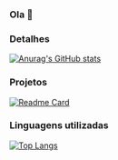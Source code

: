 ### Ola 👋

### Detalhes

[![Anurag's GitHub stats](https://github-readme-stats.vercel.app/api?username=RafaelMMorais&show_icons=true&theme=dark)](https://github.com/anuraghazra/github-readme-stats)

### Projetos

[![Readme Card](https://github-readme-stats.vercel.app/api/pin/?username=RafaelMMorais&repo=Teste-E2E-EBAC-EM12.github.io&theme=dark)](https://github.com/anuraghazra/github-readme-stats)


### Linguagens utilizadas

[![Top Langs](https://github-readme-stats.vercel.app/api/top-langs/?username=RafaelMMorais&layout=compact)](https://github.com/anuraghazra/github-readme-stats)


<!--
**RafaelMMorais/RafaelMMorais** is a ✨ _special_ ✨ repository because its `README.md` (this file) appears on your GitHub profile.

Here are some ideas to get you started:

- 🔭 I’m currently working on ...
- 🌱 I’m currently learning ...
- 👯 I’m looking to collaborate on ...
- 🤔 I’m looking for help with ...
- 💬 Ask me about ...
- 📫 How to reach me: ...
- 😄 Pronouns: ...
- ⚡ Fun fact: ...
-->
